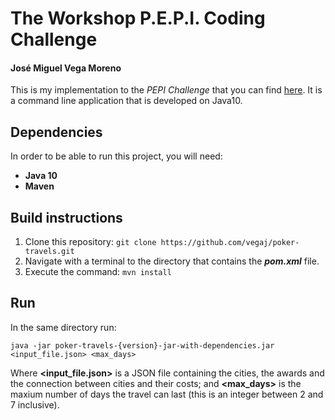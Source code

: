 # The Workshop P.E.P.I. Coding Challenge
#### José Miguel Vega Moreno

This is my implementation to the _PEPI Challenge_ that you can find [here](https://github.com/The-Workshop-Inventors-of-play/pepi-challenge). It is a command line application that is developed on Java10. 

## Dependencies

In order to be able to run this project, you will need:
* __Java 10__
* __Maven__

## Build instructions

1) Clone this repository: `git clone https://github.com/vegaj/poker-travels.git`
2) Navigate with a terminal to the directory that contains the **_pom.xml_** file.
3) Execute the command: `mvn install`

## Run 

In the same directory run:
```
java -jar poker-travels-{version}-jar-with-dependencies.jar <input_file.json> <max_days>
```
Where __<input_file.json>__ is a JSON file containing the cities, the awards and the connection between cities and their costs; and __<max_days>__ is the maxium number of days the travel can last (this is an integer between 2 and 7 inclusive).

